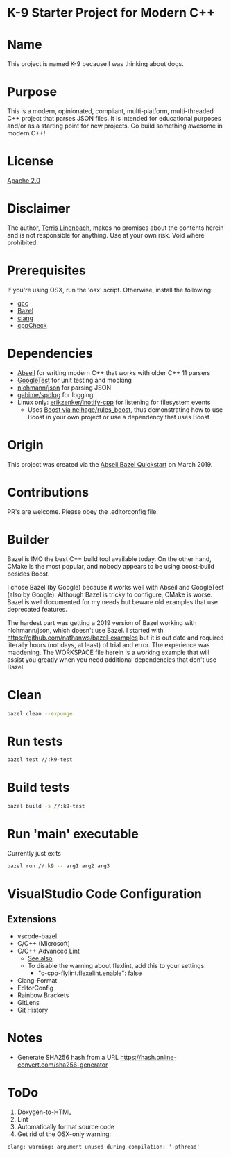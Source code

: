 # K-9 Starter Project for Modern C++

# Name

This project is named K-9 because I was thinking about dogs.

# Purpose

This is a modern, opinionated, compliant, multi-platform, multi-threaded C++ project that parses JSON files. It is intended for educational purposes and/or as a starting point for new projects. Go build something awesome in modern C++!

# License

[Apache 2.0](https://www.apache.org/licenses/LICENSE-2.0)

# Disclaimer

The author, [Terris Linenbach](https://github.com/terrisgit), makes no promises about the contents herein and is not responsible for anything. Use at your own risk. Void where prohibited.

# Prerequisites

If you're using OSX, run the 'osx' script. Otherwise, install the following:

- [gcc](https://gcc.gnu.org/install)
- [Bazel](https://docs.bazel.build/versions/master/install.html)
- [clang](http://clang.llvm.org)
- [cppCheck](http://cppcheck.sourceforge.net)

# Dependencies

- [Abseil](https://abseil.io) for writing modern C++ that works with older C++ 11 parsers
- [GoogleTest](https://github.com/google/googletest) for unit testing and mocking
- [nlohmann/json](https://github.com/nlohmann/json) for parsing JSON
- [gabime/spdlog](https://github.com/gabime/spdlog) for logging
- Linux only: [erikzenker/inotify-cpp](https://github.com/erikzenker/inotify-cpp/releases) for listening for filesystem events
    - Uses [Boost via nelhage/rules_boost](https://github.com/nelhage/rules_boost), thus demonstrating how to use Boost
      in your own project or use a dependency that uses Boost

# Origin

This project was created via the [Abseil Bazel Quickstart](https://abseil.io/docs/cpp/quickstart) on March 2019.

# Contributions

PR's are welcome. Please obey the .editorconfig file.

# Builder

Bazel is IMO the best C++ build tool available today. On the other hand, CMake is the most popular, and nobody appears to be using boost-build besides Boost.

I chose Bazel (by Google) because it works well with Abseil and GoogleTest (also by Google). Although Bazel is tricky to configure, CMake is worse. Bazel is well documented for my needs but beware old examples that use deprecated features.

The hardest part was getting a 2019 version of Bazel working with nlohmann/json, which doesn't use Bazel. I started with https://github.com/nathanws/bazel-examples but it is out date and required literally hours (not days, at least) of trial and error. The experience was maddening. The WORKSPACE file herein is a working example that will assist you greatly when you need additional dependencies that don't use Bazel.

# Clean

```bash
bazel clean --expunge
```

# Run tests

```bash
bazel test //:k9-test
```

# Build tests

```bash
bazel build -s //:k9-test
```

# Run 'main' executable

Currently just exits

```bash
bazel run //:k9 -- arg1 arg2 arg3
```

# VisualStudio Code Configuration

## Extensions

- vscode-bazel
- C/C++ (Microsoft)
- C/C++ Advanced Lint
    - [See also](https://stackoverflow.com/questions/45160650/why-do-i-get-error-messages-like-unable-to-activate-xx-analyzer-in-vscode)
    - To disable the warning about flexlint, add this to your settings:
        - "c-cpp-flylint.flexelint.enable": false
- Clang-Format
- EditorConfig
- Rainbow Brackets
- GitLens
- Git History

# Notes

- Generate SHA256 hash from a URL https://hash.online-convert.com/sha256-generator

# ToDo

1. Doxygen-to-HTML
2. Lint
3. Automatically format source code
4. Get rid of the OSX-only warning:
```
clang: warning: argument unused during compilation: '-pthread'
```
